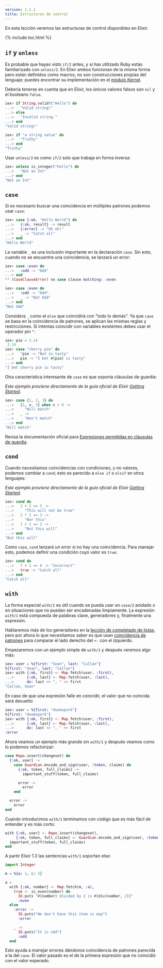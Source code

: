 ```yaml
---
version: 1.1.1
title: Estructuras de control
---
```


En esta lección veremos las estructuras de control disponibles en Elixir.

{% include toc.html %}

## `if` y `unless`

Es probable que hayas visto `if/2` antes, y si has utilizado Ruby estás familiarizado con `unless/2`. En Elixir ambos funcionan de la misma forma pero están definidos como macros, no son construcciones propias del lenguaje; puedes encontrar su implementación en el [módulo Kernel](https://hexdocs.pm/elixir/Kernel.html).


Debería tenerse en cuenta que en Elixir, los únicos valores falsos son `nil` y el booleano `false`.

```elixir
iex> if String.valid?("Hello") do
...>   "Valid string!"
...> else
...>   "Invalid string."
...> end
"Valid string!"

iex> if "a string value" do
...>   "Truthy"
...> end
"Truthy"
```

Usar `unless/2` es como `if/2` solo que trabaja en forma inversa:

```elixir
iex> unless is_integer("hello") do
...>   "Not an Int"
...> end
"Not an Int"
```

## `case`

Si es necesario buscar una coincidencia en múltiples patrones podemos usar `case`:

```elixir
iex> case {:ok, "Hello World"} do
...>   {:ok, result} -> result
...>   {:error} -> "Uh oh!"
...>   _ -> "Catch all"
...> end
"Hello World"
```

La variable `_` es una inclusión importante en la declaración `case`. Sin esto, cuando no se encuentre una coincidencia, se lanzará un error:

```elixir
iex> case :even do
...>   :odd -> "Odd"
...> end
** (CaseClauseError) no case clause matching: :even

iex> case :even do
...>   :odd -> "Odd"
...>   _ -> "Not Odd"
...> end
"Not Odd"
```

Considera `_` como el `else` que coincidirá con "todo lo demás".
Ya que `case` se basa en la coincidencia de patrones, se aplican las mismas reglas y restricciones. Si intentas coincidir con variables existentes debes usar el operador pin `^`:

```elixir
iex> pie = 3.14
 3.14
iex> case "cherry pie" do
...>   ^pie -> "Not so tasty"
...>   pie -> "I bet #{pie} is tasty"
...> end
"I bet cherry pie is tasty"
```

Otra característica interesante de `case` es que soporta cláusulas de guardia:

_Este ejemplo proviene directamente de la guía oficial de Elixir [Getting Started](http://elixir-lang.org/getting-started/case-cond-and-if.html#case)._

```elixir
iex> case {1, 2, 3} do
...>   {1, x, 3} when x > 0 ->
...>     "Will match"
...>   _ ->
...>     "Won't match"
...> end
"Will match"
```

Revisa la documentación oficial para [Expresiones permitidas en cláusulas de guardia](https://hexdocs.pm/elixir/guards.html#list-of-allowed-expressions).


## `cond`

Cuando necesitamos coincidencias con condiciones, y no valores, podemos cambiar a `cond`; esto es parecido a `else if` o `elsif` en otros lenguajes:

_Este ejemplo proviene directamente de la guía oficial de Elixir [Getting Started](http://elixir-lang.org/getting-started/case-cond-and-if.html#cond)._

```elixir
iex> cond do
...>   2 + 2 == 5 ->
...>     "This will not be true"
...>   2 * 2 == 3 ->
...>     "Nor this"
...>   1 + 1 == 2 ->
...>     "But this will"
...> end
"But this will"
```

Como `case`, `cond` lanzará un error si no hay una coincidencia. Para manejar esto, podemos definir una condición cuyo valor es `true`:

```elixir
iex> cond do
...>   7 + 1 == 0 -> "Incorrect"
...>   true -> "Catch all"
...> end
"Catch all"
```

## `with`

La forma especial `with/1` es útil cuando se pueda usar un `case/2` anidado o en situaciones que no puedan ser encadenadas limpiamente. La expresión `with/1` está compuesta de palabras clave, generadores y, finalmente una expresión.

Hablaremos más de los generadores en la [lección de completado de listas](../comprehensions/), pero por ahora lo que necesitamos saber es que usan [coincidencia de patrones](../pattern-matching/) para comparar el lado derecho del `<-` con el izquierdo.

Empezaremos con un ejemplo simple de `with/1` y después veremos algo más:

```elixir
iex> user = %{first: "Sean", last: "Callan"}
%{first: "Sean", last: "Callan"}
iex> with {:ok, first} <- Map.fetch(user, :first),
...>      {:ok, last} <- Map.fetch(user, :last),
...>      do: last <> ", " <> first
"Callan, Sean"
```

En caso de que una expresión falle en coincidir, el valor que no coincida será devuelto:

```elixir
iex> user = %{first: "doomspork"}
%{first: "doomspork"}
iex> with {:ok, first} <- Map.fetch(user, :first),
...>      {:ok, last} <- Map.fetch(user, :last),
...>      do: last <> ", " <> first
:error
```

Ahora veamos un ejemplo más grande sin `with/1` y después veamos como lo podemos refactorizar:

```elixir
case Repo.insert(changeset) do
  {:ok, user} ->
    case Guardian.encode_and_sign(user, :token, claims) do
      {:ok, token, full_claims} ->
        important_stuff(token, full_claims)

      error ->
        error
    end

  error ->
    error
end
```

Cuando introducimos `with/1` terminamos con código que es más fácil de entender y es más corto:

```elixir
with {:ok, user} <- Repo.insert(changeset),
     {:ok, token, full_claims} <- Guardian.encode_and_sign(user, :token, claims) do
  important_stuff(token, full_claims)
end
```

A partir Elixir 1.3 las sentencias `with/1` soportan else:

```elixir
import Integer

m = %{a: 1, c: 3}

a =
  with {:ok, number} <- Map.fetch(m, :a),
    true <- is_even(number) do
      IO.puts "#{number} divided by 2 is #{div(number, 2)}"
      :even
  else
    :error ->
      IO.puts("We don't have this item in map")
      :error

    _ ->
      IO.puts("It is odd")
      :odd
  end
```
Esto ayuda a manejar errores dándonos coincidencia de patrones parecida a la del `case`. El valor pasado es el de la primera expresión que no coincidió con el valor esperado.
